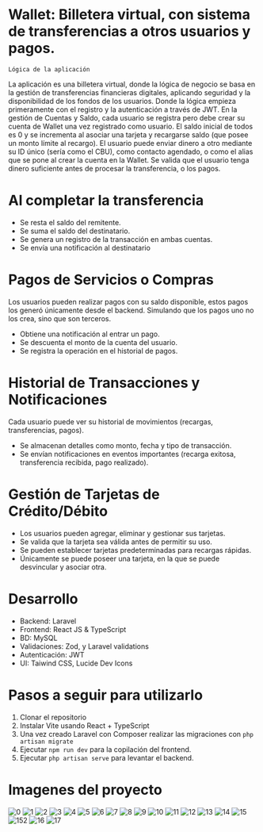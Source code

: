 # Wallet: Billetera virtual, con sistema de transferencias a otros usuarios y pagos. 
``
Lógica de la aplicación
``

La aplicación es una billetera virtual, donde la lógica de negocio se basa en la gestión de transferencias financieras digitales, aplicando seguridad y la disponibilidad de los fondos
de los usuarios. Donde la lógica empieza primeramente con el registro y la autenticación a través de JWT.
En la gestión de Cuentas y Saldo, cada usuario se registra pero debe crear su cuenta de Wallet una vez registrado como usuario. El saldo inicial de todos es 0 y se incrementa al asociar una tarjeta
y recargarse saldo (que posee un monto límite al recargo).
El usuario puede enviar dinero a otro mediante su ID único (sería como el CBU), como contacto agendado, o como el alias que se pone al crear la cuenta en la Wallet. Se valida que el usuario tenga
dinero suficiente antes de procesar la transferencia, o los pagos.

# Al completar la transferencia
- Se resta el saldo del remitente.
- Se suma el saldo del destinatario.
- Se genera un registro de la transacción en ambas cuentas.
- Se envía una notificación al destinatario

# Pagos de Servicios o Compras
Los usuarios pueden realizar pagos con su saldo disponible, estos pagos los generó únicamente desde el backend. Simulando que los pagos uno no los crea, sino que son terceros.

- Obtiene una notificación al entrar un pago.
- Se descuenta el monto de la cuenta del usuario.
- Se registra la operación en el historial de pagos.

# Historial de Transacciones y Notificaciones
Cada usuario puede ver su historial de movimientos (recargas, transferencias, pagos).

- Se almacenan detalles como monto, fecha y tipo de transacción.
- Se envían notificaciones en eventos importantes (recarga exitosa, transferencia recibida, pago realizado).

# Gestión de Tarjetas de Crédito/Débito
- Los usuarios pueden agregar, eliminar y gestionar sus tarjetas.
- Se valida que la tarjeta sea válida antes de permitir su uso.
- Se pueden establecer tarjetas predeterminadas para recargas rápidas.
- Únicamente se puede poseer una tarjeta, en la que se puede desvincular y asociar otra.


# Desarrollo

- Backend: Laravel
- Frontend: React JS & TypeScript
- BD: MySQL
- Validaciones: Zod, y Laravel validations
- Autenticación: JWT 
- UI: Taiwind CSS, Lucide Dev Icons

# Pasos a seguir para utilizarlo

1. Clonar el repositorio
2. Instalar Vite usando React + TypeScript
3. Una vez creado Laravel con Composer realizar las migraciones con `php artisan migrate`
4. Ejecutar `npm run dev` para la copilación del frontend.
5. Ejecutar `php artisan serve` para levantar el backend. 

# Imagenes del proyecto

![0](https://i.imgur.com/gTZCzJ2.jpeg)
![1](https://i.imgur.com/kUl2OQH.jpeg)
![2](https://i.imgur.com/9HD2Nju.jpeg)
![3](https://i.imgur.com/Pd9vu4v.jpeg)
![4](https://i.imgur.com/f8EulJM.jpeg)
![5](https://i.imgur.com/NkZlkZl.jpeg)
![6](https://i.imgur.com/vAWgqVT.jpeg)
![7](https://i.imgur.com/FGDZVzK.jpeg)
![8](https://i.imgur.com/Qsvb7E0.jpeg)
![9](https://i.imgur.com/DYLSHJo.jpeg)
![10](https://i.imgur.com/v6wFTQW.jpeg)
![11](https://i.imgur.com/pWD0Ox9.jpeg)
![12](https://i.imgur.com/3zTxWNp.jpeg)
![13](https://i.imgur.com/ObxJOXZ.jpeg)
![14](https://i.imgur.com/iuxZJcI.jpeg)
![15](https://i.imgur.com/J8wtAj2.jpeg)
![152](https://i.imgur.com/87MujyK.jpeg)
![16](https://i.imgur.com/uXvCWEf.jpeg)
![17](https://i.imgur.com/Kxr5Bls.jpeg)
